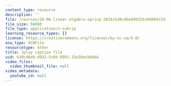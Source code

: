 ```yaml
---
content_type: resource
description: ''
file: /courses/18-06-linear-algebra-spring-2010/b30cd6e0d9325c04899133e39acb64b4_HgC1l_6ySkc.srt
file_size: 56860
file_type: application/x-subrip
learning_resource_types: []
license: https://creativecommons.org/licenses/by-nc-sa/4.0/
ocw_type: OCWFile
resourcetype: Other
title: 3play caption file
uid: b30cd6e0-d932-5c04-8991-33e39acb64b4
video_files:
  video_thumbnail_file: null
video_metadata:
  youtube_id: null
---
```

